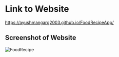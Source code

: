 # Link to Website
https://ayushmangarg2003.github.io/FoodRecipeApp/

## Screenshot of Website
![FoodRecipe](https://user-images.githubusercontent.com/105537793/212303590-5df8921e-d473-4741-9ca4-15742a6cf8b4.png)
